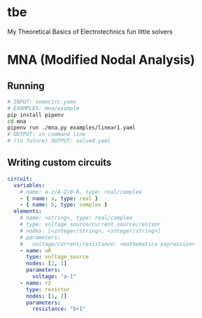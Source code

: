 # tbe
My Theoretical Basics of Electrotechnics fun little solvers

# MNA (Modified Nodal Analysis)
## Running
```bash
# INPUT: somecirc.yams
# EXAMPLES: mna/example
pip install pipenv
cd mna
pipenv run ./mna.py examples/linear1.yaml
# OUTPUT: in command line
# (in future) OUTPUT: solved.yaml
```

## Writing custom circuits
```yaml
circuit:
  variables:
    # name: a-z/A-Z/0-8, type: real/complex
    - { name: a, type: real }
    - { name: b, type: complex }
  elements:
    # name: <string>, type: real/complex
    # type: voltage_source/current_source/resisor
    # nodes: [<integer/string>, <integer/string>]
    # parameters:
    #   voltage/current/resistance: <mathematica expression>
    - name: u0
      type: voltage_source
      nodes: [2, 1]
      parameters:
        voltage: "a-1"
    - name: r2
      type: resistor
      nodes: [1, 2]
      parameters:
        resistance: "b+1"
```
